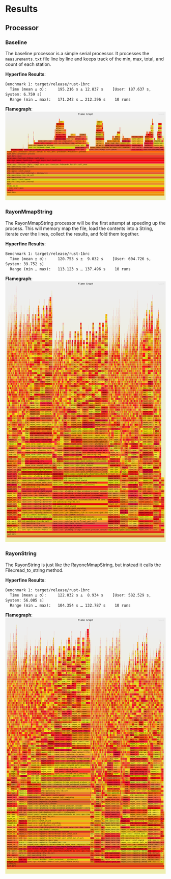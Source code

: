 # Results

## Processor

### Baseline

The baseline processor is a simple serial processor. It processes the `measurements.txt`
file line by line and keeps track of the min, max, total, and count of each station.

**Hyperfine Results**:
```
Benchmark 1: target/release/rust-1brc
  Time (mean ± σ):     195.216 s ± 12.837 s    [User: 187.637 s, System: 6.759 s]
  Range (min … max):   171.242 s … 212.396 s    10 runs
```

**Flamegraph**:
![Baseline](baseline.svg "Baseline")

### RayonMmapString

The RayonMmapString processor will be the first attempt at speeding up the process. This will
memory map the file, load the contents into a String, iterate over the lines, collect the
results, and fold them together.

**Hyperfine Results**:
```
Benchmark 1: target/release/rust-1brc
  Time (mean ± σ):     120.753 s ±  9.032 s    [User: 604.726 s, System: 39.752 s]
  Range (min … max):   113.123 s … 137.496 s    10 runs
```

**Flamegraph**:
![Rayon Mmap String](rayon-mmap-string-full-file.svg "Rayone Mmap String")

### RayonString

The RayonString is just like the RayoneMmapString, but instead it calls the File::read_to_string
method.

**Hyperfine Results**:
```
Benchmark 1: target/release/rust-1brc
  Time (mean ± σ):     122.032 s ±  8.934 s    [User: 582.529 s, System: 56.085 s]
  Range (min … max):   104.354 s … 132.787 s    10 runs
```

**Flamegraph**:
![Rayon Read to String](rayon-readtostring-full-file.svg "Rayone Read to String")
